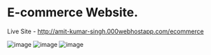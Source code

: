 # E-commerce Website.
Live Site - http://amit-kumar-singh.000webhostapp.com/ecommerce

![image](https://user-images.githubusercontent.com/61065217/93024884-3578a080-f617-11ea-99a1-bfe9bab87b5c.png)
![image](https://user-images.githubusercontent.com/61065217/93024887-3c071800-f617-11ea-92c5-9b62892d40f0.png)
![image](https://user-images.githubusercontent.com/61065217/93024900-53460580-f617-11ea-9d8d-0727d7c6e854.png)
